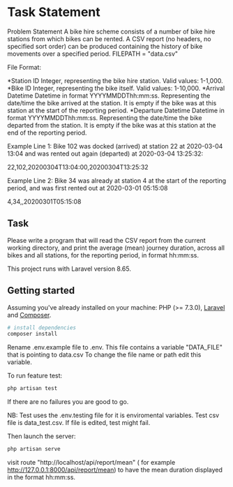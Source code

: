 # Task Statement

Problem Statement
A bike hire scheme consists of a number of bike hire stations from which bikes can be rented.
A CSV report (no headers, no specified sort order) can be produced containing the history of bike movements over a specified period.
FILEPATH = "data.csv"

File Format:

*Station ID
Integer, representing the bike hire station. Valid values: 1-1,000.
*Bike ID
Integer, representing the bike itself. Valid values: 1-10,000.
*Arrival Datetime
Datetime in format YYYYMMDDThh:mm:ss. Representing the date/time the bike arrived at the station. It is empty if the bike was at this station at the start of the reporting period.
*Departure Datetime
Datetime in format YYYYMMDDThh:mm:ss. Representing the date/time the bike departed from the station. It is empty if the bike was at this station at the end of the reporting period.

Example Line 1:
Bike 102 was docked (arrived) at station 22 at 2020-03-04 13:04 and was rented out again (departed) at 2020-03-04 13:25:32:

22,102,20200304T13:04:00,20200304T13:25:32

Example Line 2:
Bike 34 was already at station 4 at the start of the reporting period, and was first rented out at 2020-03-01 05:15:08

4,34,,20200301T05:15:08

## Task
Please write a program that will read the CSV report from the current working directory, and print the average (mean) journey duration, across all bikes and all stations, for the reporting period, in format hh:mm:ss.

This project runs with Laravel version 8.65.

## Getting started

Assuming you've already installed on your machine: PHP (>= 7.3.0), [Laravel](https://laravel.com) and [Composer](https://getcomposer.org).

``` bash
# install dependencies
composer install

```

Rename .env.example file to .env.
This file contains a variable "DATA_FILE" that is pointing to data.csv
To change the file name or path edit this variable.

To run feature test:

``` bash
php artisan test
```
If there are no failures you are good to go.

NB: Test uses the .env.testing file for it is enviromental variables. 
Test csv file is data_test.csv. If file is edited, test might fail.

Then launch the server:

``` bash
php artisan serve
```
visit route "http://localhost/api/report/mean" ( for example http://127.0.0.1:8000/api/report/mean) to have the mean duration displayed in the format hh:mm:ss.
